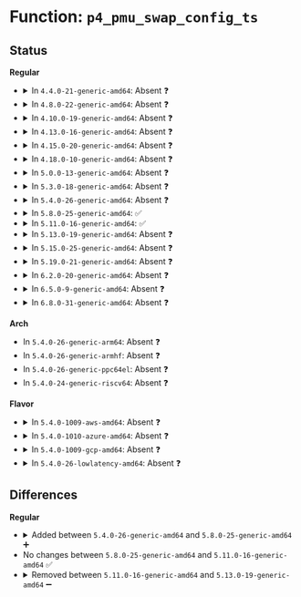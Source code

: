# Function: <code>p4_pmu_swap_config_ts</code>

## Status
<b>Regular</b>
<ul>
<li>
<details>
<summary>In <code>4.4.0-21-generic-amd64</code>: Absent ❓</summary>

```json
{
  "name": "p4_pmu_swap_config_ts",
  "collision_type": "Unique Static",
  "inline_type": "Full",
  "funcs": [
    {
      "addr": 18446744071578922278,
      "name": "p4_pmu_swap_config_ts",
      "external": false,
      "loc": "arch/x86/events/intel/p4.c:1066",
      "file": "arch/x86/events/intel/p4.c",
      "inline": "not declared, inlined",
      "caller_inline": [
        "arch/x86/events/intel/p4.c:p4_pmu_schedule_events"
      ],
      "caller_func": []
    }
  ],
  "symbols": []
}
```
</details>
</li>
<li>
<details>
<summary>In <code>4.8.0-22-generic-amd64</code>: Absent ❓</summary>

```json
{
  "name": "p4_pmu_swap_config_ts",
  "collision_type": "Unique Static",
  "inline_type": "Full",
  "funcs": [
    {
      "addr": 18446744071578920999,
      "name": "p4_pmu_swap_config_ts",
      "external": false,
      "loc": "arch/x86/events/intel/p4.c:1066",
      "file": "arch/x86/events/intel/p4.c",
      "inline": "not declared, inlined",
      "caller_inline": [
        "arch/x86/events/intel/p4.c:p4_pmu_schedule_events"
      ],
      "caller_func": []
    }
  ],
  "symbols": []
}
```
</details>
</li>
<li>
<details>
<summary>In <code>4.10.0-19-generic-amd64</code>: Absent ❓</summary>

```json
{
  "name": "p4_pmu_swap_config_ts",
  "collision_type": "Unique Static",
  "inline_type": "Full",
  "funcs": [
    {
      "addr": 18446744071578921261,
      "name": "p4_pmu_swap_config_ts",
      "external": false,
      "loc": "arch/x86/events/intel/p4.c:1066",
      "file": "arch/x86/events/intel/p4.c",
      "inline": "not declared, inlined",
      "caller_inline": [
        "arch/x86/events/intel/p4.c:p4_pmu_schedule_events"
      ],
      "caller_func": []
    }
  ],
  "symbols": []
}
```
</details>
</li>
<li>
<details>
<summary>In <code>4.13.0-16-generic-amd64</code>: Absent ❓</summary>

```json
{
  "name": "p4_pmu_swap_config_ts",
  "collision_type": "Unique Static",
  "inline_type": "Full",
  "funcs": [
    {
      "addr": 18446744071578914276,
      "name": "p4_pmu_swap_config_ts",
      "external": false,
      "loc": "arch/x86/events/intel/p4.c:1066",
      "file": "arch/x86/events/intel/p4.c",
      "inline": "not declared, inlined",
      "caller_inline": [
        "arch/x86/events/intel/p4.c:p4_pmu_schedule_events"
      ],
      "caller_func": []
    }
  ],
  "symbols": []
}
```
</details>
</li>
<li>
<details>
<summary>In <code>4.15.0-20-generic-amd64</code>: Absent ❓</summary>

```json
{
  "name": "p4_pmu_swap_config_ts",
  "collision_type": "Unique Static",
  "inline_type": "Full",
  "funcs": [
    {
      "addr": 18446744071578916356,
      "name": "p4_pmu_swap_config_ts",
      "external": false,
      "loc": "arch/x86/events/intel/p4.c:1066",
      "file": "arch/x86/events/intel/p4.c",
      "inline": "not declared, inlined",
      "caller_inline": [
        "arch/x86/events/intel/p4.c:p4_pmu_schedule_events"
      ],
      "caller_func": []
    }
  ],
  "symbols": []
}
```
</details>
</li>
<li>
<details>
<summary>In <code>4.18.0-10-generic-amd64</code>: Absent ❓</summary>

```json
{
  "name": "p4_pmu_swap_config_ts",
  "collision_type": "Unique Static",
  "inline_type": "Full",
  "funcs": [
    {
      "addr": 18446744071578918519,
      "name": "p4_pmu_swap_config_ts",
      "external": false,
      "loc": "arch/x86/events/intel/p4.c:1066",
      "file": "arch/x86/events/intel/p4.c",
      "inline": "not declared, inlined",
      "caller_inline": [
        "arch/x86/events/intel/p4.c:p4_pmu_schedule_events"
      ],
      "caller_func": []
    }
  ],
  "symbols": []
}
```
</details>
</li>
<li>
<details>
<summary>In <code>5.0.0-13-generic-amd64</code>: Absent ❓</summary>

```json
{
  "name": "p4_pmu_swap_config_ts",
  "collision_type": "Unique Static",
  "inline_type": "Full",
  "funcs": [
    {
      "addr": 18446744071578920183,
      "name": "p4_pmu_swap_config_ts",
      "external": false,
      "loc": "arch/x86/events/intel/p4.c:1066",
      "file": "arch/x86/events/intel/p4.c",
      "inline": "not declared, inlined",
      "caller_inline": [
        "arch/x86/events/intel/p4.c:p4_pmu_schedule_events"
      ],
      "caller_func": []
    }
  ],
  "symbols": []
}
```
</details>
</li>
<li>
<details>
<summary>In <code>5.3.0-18-generic-amd64</code>: Absent ❓</summary>

```json
{
  "name": "p4_pmu_swap_config_ts",
  "collision_type": "Unique Static",
  "inline_type": "Full",
  "funcs": [
    {
      "addr": 18446744071578925543,
      "name": "p4_pmu_swap_config_ts",
      "external": false,
      "loc": "arch/x86/events/intel/p4.c:1066",
      "file": "arch/x86/events/intel/p4.c",
      "inline": "not declared, inlined",
      "caller_inline": [
        "arch/x86/events/intel/p4.c:p4_pmu_schedule_events"
      ],
      "caller_func": []
    }
  ],
  "symbols": []
}
```
</details>
</li>
<li>
<details>
<summary>In <code>5.4.0-26-generic-amd64</code>: Absent ❓</summary>

```json
{
  "name": "p4_pmu_swap_config_ts",
  "collision_type": "Unique Static",
  "inline_type": "Full",
  "funcs": [
    {
      "addr": 18446744071578927511,
      "name": "p4_pmu_swap_config_ts",
      "external": false,
      "loc": "arch/x86/events/intel/p4.c:1066",
      "file": "arch/x86/events/intel/p4.c",
      "inline": "not declared, inlined",
      "caller_inline": [
        "arch/x86/events/intel/p4.c:p4_pmu_schedule_events"
      ],
      "caller_func": []
    }
  ],
  "symbols": []
}
```
</details>
</li>
<li>
<details>
<summary>In <code>5.8.0-25-generic-amd64</code>: ✅</summary>

```c
void p4_pmu_swap_config_ts(struct hw_perf_event * hwc, int cpu)
```

```json
{
  "name": "p4_pmu_swap_config_ts",
  "collision_type": "Unique Static",
  "inline_type": "No",
  "funcs": [
    {
      "addr": 18446744071578931680,
      "name": "p4_pmu_swap_config_ts",
      "external": false,
      "loc": "arch/x86/events/intel/p4.c:1067",
      "file": "arch/x86/events/intel/p4.c",
      "inline": "seen, unknown",
      "caller_inline": [],
      "caller_func": [
        "arch/x86/events/intel/p4.c:p4_pmu_schedule_events"
      ]
    }
  ],
  "symbols": [
    {
      "addr": 18446744071578931680,
      "name": "p4_pmu_swap_config_ts",
      "section": ".text",
      "bind": "STB_LOCAL",
      "size": 292
    }
  ]
}
```
</details>
</li>
<li>
<details>
<summary>In <code>5.11.0-16-generic-amd64</code>: ✅</summary>

```c
void p4_pmu_swap_config_ts(struct hw_perf_event * hwc, int cpu)
```

```json
{
  "name": "p4_pmu_swap_config_ts",
  "collision_type": "Unique Static",
  "inline_type": "No",
  "funcs": [
    {
      "addr": 18446744071578932864,
      "name": "p4_pmu_swap_config_ts",
      "external": false,
      "loc": "arch/x86/events/intel/p4.c:1067",
      "file": "arch/x86/events/intel/p4.c",
      "inline": "seen, unknown",
      "caller_inline": [],
      "caller_func": [
        "arch/x86/events/intel/p4.c:p4_pmu_schedule_events"
      ]
    }
  ],
  "symbols": [
    {
      "addr": 18446744071578932864,
      "name": "p4_pmu_swap_config_ts",
      "section": ".text",
      "bind": "STB_LOCAL",
      "size": 292
    }
  ]
}
```
</details>
</li>
<li>
<details>
<summary>In <code>5.13.0-19-generic-amd64</code>: Absent ❓</summary>

```json
{
  "name": "p4_pmu_swap_config_ts",
  "collision_type": "Unique Static",
  "inline_type": "Full",
  "funcs": [
    {
      "addr": 18446744071578939274,
      "name": "p4_pmu_swap_config_ts",
      "external": false,
      "loc": "arch/x86/events/intel/p4.c:1077",
      "file": "arch/x86/events/intel/p4.c",
      "inline": "not declared, inlined",
      "caller_inline": [
        "arch/x86/events/intel/p4.c:p4_pmu_schedule_events"
      ],
      "caller_func": []
    }
  ],
  "symbols": []
}
```
</details>
</li>
<li>
<details>
<summary>In <code>5.15.0-25-generic-amd64</code>: Absent ❓</summary>

```json
{
  "name": "p4_pmu_swap_config_ts",
  "collision_type": "Unique Static",
  "inline_type": "Full",
  "funcs": [
    {
      "addr": 18446744071578946543,
      "name": "p4_pmu_swap_config_ts",
      "external": false,
      "loc": "arch/x86/events/intel/p4.c:1077",
      "file": "arch/x86/events/intel/p4.c",
      "inline": "not declared, inlined",
      "caller_inline": [
        "arch/x86/events/intel/p4.c:p4_pmu_schedule_events"
      ],
      "caller_func": []
    }
  ],
  "symbols": []
}
```
</details>
</li>
<li>
<details>
<summary>In <code>5.19.0-21-generic-amd64</code>: Absent ❓</summary>

```json
{
  "name": "p4_pmu_swap_config_ts",
  "collision_type": "Unique Static",
  "inline_type": "Full",
  "funcs": [
    {
      "addr": 18446744071578955187,
      "name": "p4_pmu_swap_config_ts",
      "external": false,
      "loc": "arch/x86/events/intel/p4.c:1077",
      "file": "arch/x86/events/intel/p4.c",
      "inline": "not declared, inlined",
      "caller_inline": [
        "arch/x86/events/intel/p4.c:p4_pmu_schedule_events"
      ],
      "caller_func": []
    }
  ],
  "symbols": []
}
```
</details>
</li>
<li>
<details>
<summary>In <code>6.2.0-20-generic-amd64</code>: Absent ❓</summary>

```json
{
  "name": "p4_pmu_swap_config_ts",
  "collision_type": "Unique Static",
  "inline_type": "Full",
  "funcs": [
    {
      "addr": 18446744071578971955,
      "name": "p4_pmu_swap_config_ts",
      "external": false,
      "loc": "arch/x86/events/intel/p4.c:1100",
      "file": "arch/x86/events/intel/p4.c",
      "inline": "not declared, inlined",
      "caller_inline": [
        "arch/x86/events/intel/p4.c:p4_pmu_schedule_events"
      ],
      "caller_func": []
    }
  ],
  "symbols": []
}
```
</details>
</li>
<li>
<details>
<summary>In <code>6.5.0-9-generic-amd64</code>: Absent ❓</summary>

```json
{
  "name": "p4_pmu_swap_config_ts",
  "collision_type": "Unique Static",
  "inline_type": "Full",
  "funcs": [
    {
      "addr": 18446744071578971168,
      "name": "p4_pmu_swap_config_ts",
      "external": false,
      "loc": "arch/x86/events/intel/p4.c:1100",
      "file": "arch/x86/events/intel/p4.c",
      "inline": "not declared, inlined",
      "caller_inline": [
        "arch/x86/events/intel/p4.c:p4_pmu_schedule_events"
      ],
      "caller_func": []
    }
  ],
  "symbols": []
}
```
</details>
</li>
<li>
<details>
<summary>In <code>6.8.0-31-generic-amd64</code>: Absent ❓</summary>

```json
{
  "name": "p4_pmu_swap_config_ts",
  "collision_type": "Unique Static",
  "inline_type": "Full",
  "funcs": [
    {
      "addr": 18446744071578995936,
      "name": "p4_pmu_swap_config_ts",
      "external": false,
      "loc": "arch/x86/events/intel/p4.c:1100",
      "file": "arch/x86/events/intel/p4.c",
      "inline": "not declared, inlined",
      "caller_inline": [
        "arch/x86/events/intel/p4.c:p4_pmu_schedule_events"
      ],
      "caller_func": []
    }
  ],
  "symbols": []
}
```
</details>
</li>
</ul>
<b>Arch</b>
<ul>
<li>
In <code>5.4.0-26-generic-arm64</code>: Absent ❓
</li>
<li>
In <code>5.4.0-26-generic-armhf</code>: Absent ❓
</li>
<li>
In <code>5.4.0-26-generic-ppc64el</code>: Absent ❓
</li>
<li>
In <code>5.4.0-24-generic-riscv64</code>: Absent ❓
</li>
</ul>
<b>Flavor</b>
<ul>
<li>
<details>
<summary>In <code>5.4.0-1009-aws-amd64</code>: Absent ❓</summary>

```json
{
  "name": "p4_pmu_swap_config_ts",
  "collision_type": "Unique Static",
  "inline_type": "Full",
  "funcs": [
    {
      "addr": 18446744071578927511,
      "name": "p4_pmu_swap_config_ts",
      "external": false,
      "loc": "arch/x86/events/intel/p4.c:1066",
      "file": "arch/x86/events/intel/p4.c",
      "inline": "not declared, inlined",
      "caller_inline": [
        "arch/x86/events/intel/p4.c:p4_pmu_schedule_events"
      ],
      "caller_func": []
    }
  ],
  "symbols": []
}
```
</details>
</li>
<li>
<details>
<summary>In <code>5.4.0-1010-azure-amd64</code>: Absent ❓</summary>

```json
{
  "name": "p4_pmu_swap_config_ts",
  "collision_type": "Unique Static",
  "inline_type": "Full",
  "funcs": [
    {
      "addr": 18446744071578924103,
      "name": "p4_pmu_swap_config_ts",
      "external": false,
      "loc": "arch/x86/events/intel/p4.c:1066",
      "file": "arch/x86/events/intel/p4.c",
      "inline": "not declared, inlined",
      "caller_inline": [
        "arch/x86/events/intel/p4.c:p4_pmu_schedule_events"
      ],
      "caller_func": []
    }
  ],
  "symbols": []
}
```
</details>
</li>
<li>
<details>
<summary>In <code>5.4.0-1009-gcp-amd64</code>: Absent ❓</summary>

```json
{
  "name": "p4_pmu_swap_config_ts",
  "collision_type": "Unique Static",
  "inline_type": "Full",
  "funcs": [
    {
      "addr": 18446744071578927447,
      "name": "p4_pmu_swap_config_ts",
      "external": false,
      "loc": "arch/x86/events/intel/p4.c:1066",
      "file": "arch/x86/events/intel/p4.c",
      "inline": "not declared, inlined",
      "caller_inline": [
        "arch/x86/events/intel/p4.c:p4_pmu_schedule_events"
      ],
      "caller_func": []
    }
  ],
  "symbols": []
}
```
</details>
</li>
<li>
<details>
<summary>In <code>5.4.0-26-lowlatency-amd64</code>: Absent ❓</summary>

```json
{
  "name": "p4_pmu_swap_config_ts",
  "collision_type": "Unique Static",
  "inline_type": "Full",
  "funcs": [
    {
      "addr": 18446744071578928023,
      "name": "p4_pmu_swap_config_ts",
      "external": false,
      "loc": "arch/x86/events/intel/p4.c:1066",
      "file": "arch/x86/events/intel/p4.c",
      "inline": "not declared, inlined",
      "caller_inline": [
        "arch/x86/events/intel/p4.c:p4_pmu_schedule_events"
      ],
      "caller_func": []
    }
  ],
  "symbols": []
}
```
</details>
</li>
</ul>

## Differences
<b>Regular</b>
<ul>
<li>
<details>
<summary>Added between <code>5.4.0-26-generic-amd64</code> and <code>5.8.0-25-generic-amd64</code> ➕</summary>

```c
void p4_pmu_swap_config_ts(struct hw_perf_event * hwc, int cpu)
```
</details>
</li>
<li>
No changes between <code>5.8.0-25-generic-amd64</code> and <code>5.11.0-16-generic-amd64</code> ✅
</li>
<li>
<details>
<summary>Removed between <code>5.11.0-16-generic-amd64</code> and <code>5.13.0-19-generic-amd64</code> ➖</summary>

```c
void p4_pmu_swap_config_ts(struct hw_perf_event * hwc, int cpu)
```
</details>
</li>
</ul>
